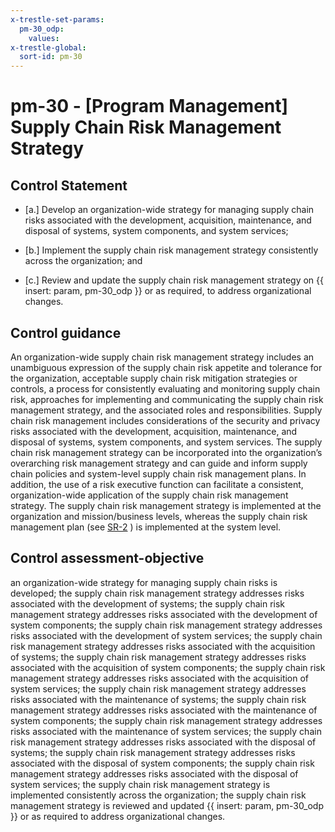 ```yaml
---
x-trestle-set-params:
  pm-30_odp:
    values:
x-trestle-global:
  sort-id: pm-30
---
```


# pm-30 - \[Program Management\] Supply Chain Risk Management Strategy

## Control Statement

- \[a.\] Develop an organization-wide strategy for managing supply chain risks associated with the development, acquisition, maintenance, and disposal of systems, system components, and system services;

- \[b.\] Implement the supply chain risk management strategy consistently across the organization; and

- \[c.\] Review and update the supply chain risk management strategy on {{ insert: param, pm-30_odp }} or as required, to address organizational changes.

## Control guidance

An organization-wide supply chain risk management strategy includes an unambiguous expression of the supply chain risk appetite and tolerance for the organization, acceptable supply chain risk mitigation strategies or controls, a process for consistently evaluating and monitoring supply chain risk, approaches for implementing and communicating the supply chain risk management strategy, and the associated roles and responsibilities. Supply chain risk management includes considerations of the security and privacy risks associated with the development, acquisition, maintenance, and disposal of systems, system components, and system services. The supply chain risk management strategy can be incorporated into the organization’s overarching risk management strategy and can guide and inform supply chain policies and system-level supply chain risk management plans. In addition, the use of a risk executive function can facilitate a consistent, organization-wide application of the supply chain risk management strategy. The supply chain risk management strategy is implemented at the organization and mission/business levels, whereas the supply chain risk management plan (see [SR-2](#sr-2) ) is implemented at the system level.

## Control assessment-objective

an organization-wide strategy for managing supply chain risks is developed;
the supply chain risk management strategy addresses risks associated with the development of systems;
the supply chain risk management strategy addresses risks associated with the development of system components;
the supply chain risk management strategy addresses risks associated with the development of system services;
the supply chain risk management strategy addresses risks associated with the acquisition of systems;
the supply chain risk management strategy addresses risks associated with the acquisition of system components;
the supply chain risk management strategy addresses risks associated with the acquisition of system services;
the supply chain risk management strategy addresses risks associated with the maintenance of systems;
the supply chain risk management strategy addresses risks associated with the maintenance of system components;
the supply chain risk management strategy addresses risks associated with the maintenance of system services;
the supply chain risk management strategy addresses risks associated with the disposal of systems;
the supply chain risk management strategy addresses risks associated with the disposal of system components;
the supply chain risk management strategy addresses risks associated with the disposal of system services;
the supply chain risk management strategy is implemented consistently across the organization;
the supply chain risk management strategy is reviewed and updated {{ insert: param, pm-30_odp }} or as required to address organizational changes.
